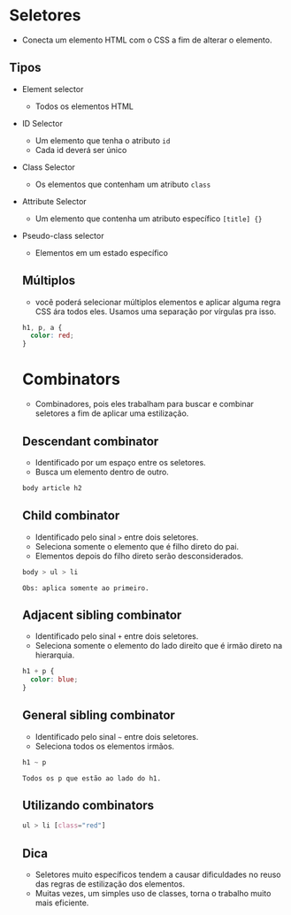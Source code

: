 # Seletores

* Conecta um elemento HTML com o CSS a fim de alterar o elemento.

## Tipos

* Element selector
  - Todos os elementos HTML
* ID Selector
  - Um elemento que tenha o atributo `id`
  - Cada id deverá ser único
* Class Selector
  - Os elementos que contenham um atributo `class`
* Attribute Selector
  - Um elemento que contenha um atributo específico
  `[title] {}`
* Pseudo-class selector
  - Elementos em um estado específico

  ## Múltiplos

  * você poderá selecionar múltiplos elementos e aplicar alguma regra CSS ára todos eles. Usamos uma separação por vírgulas pra isso.

  ```css 
  h1, p, a {
    color: red;
  }
  ```

  # Combinators

  * Combinadores, pois eles trabalham para buscar e combinar seletores a fim de aplicar uma estilização.

  ## Descendant combinator

  * Identificado por um espaço entre os seletores.
  * Busca um elemento dentro de outro.

  ```css
  body article h2
  ```

  ## Child combinator

  * Identificado pelo sinal `>` entre dois seletores.
  * Seleciona somente o elemento que é filho direto do pai.
  * Elementos depois do filho direto serão desconsiderados.

  ```css
  body > ul > li
  ```

  `Obs: aplica somente ao primeiro.`

  ## Adjacent sibling combinator

  * Identificado pelo sinal `+` entre dois seletores.
  * Seleciona somente o elemento do lado direito que é irmão direto na hierarquia.

  ```css 
  h1 + p {
    color: blue;
  }
  ```

  ## General sibling combinator

  * Identificado pelo sinal `~` entre dois seletores.
  * Seleciona todos os elementos irmãos.

  ```css
  h1 ~ p
  ```

  `Todos os p que estão ao lado do h1.`

  ## Utilizando combinators

  ```css
  ul > li [class="red"]
  ```

  ## Dica

  * Seletores muito específicos tendem a causar dificuldades no reuso das regras de estilização dos elementos.
  * Muitas vezes, um simples uso de classes, torna o trabalho muito mais eficiente.